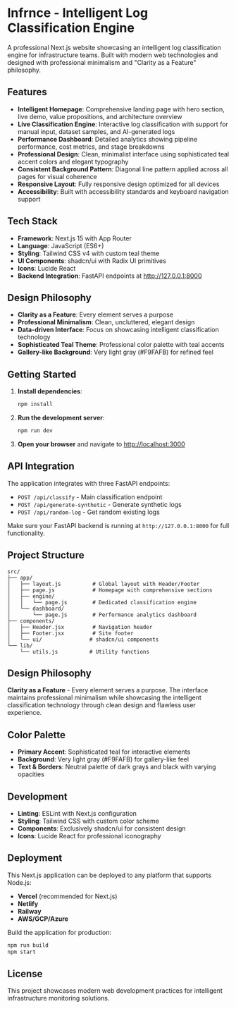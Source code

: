# Infrnce - Intelligent Log Classification Engine

A professional Next.js website showcasing an intelligent log classification engine for infrastructure teams. Built with modern web technologies and designed with professional minimalism and "Clarity as a Feature" philosophy.

## Features

- **Intelligent Homepage**: Comprehensive landing page with hero section, live demo, value propositions, and architecture overview
- **Live Classification Engine**: Interactive log classification with support for manual input, dataset samples, and AI-generated logs
- **Performance Dashboard**: Detailed analytics showing pipeline performance, cost metrics, and stage breakdowns
- **Professional Design**: Clean, minimalist interface using sophisticated teal accent colors and elegant typography
- **Consistent Background Pattern**: Diagonal line pattern applied across all pages for visual coherence
- **Responsive Layout**: Fully responsive design optimized for all devices
- **Accessibility**: Built with accessibility standards and keyboard navigation support

## Tech Stack

- **Framework**: Next.js 15 with App Router
- **Language**: JavaScript (ES6+)
- **Styling**: Tailwind CSS v4 with custom teal theme
- **UI Components**: shadcn/ui with Radix UI primitives
- **Icons**: Lucide React
- **Backend Integration**: FastAPI endpoints at http://127.0.0.1:8000

## Design Philosophy

- **Clarity as a Feature**: Every element serves a purpose
- **Professional Minimalism**: Clean, uncluttered, elegant design
- **Data-driven Interface**: Focus on showcasing intelligent classification technology
- **Sophisticated Teal Theme**: Professional color palette with teal accents
- **Gallery-like Background**: Very light gray (#F9FAFB) for refined feel

## Getting Started

1. **Install dependencies**:

   ```bash
   npm install
   ```

2. **Run the development server**:

   ```bash
   npm run dev
   ```

3. **Open your browser** and navigate to [http://localhost:3000](http://localhost:3000)

## API Integration

The application integrates with three FastAPI endpoints:

- `POST /api/classify` - Main classification endpoint
- `POST /api/generate-synthetic` - Generate synthetic logs
- `POST /api/random-log` - Get random existing logs

Make sure your FastAPI backend is running at `http://127.0.0.1:8000` for full functionality.

## Project Structure

```
src/
├── app/
│   ├── layout.js          # Global layout with Header/Footer
│   ├── page.js            # Homepage with comprehensive sections
│   ├── engine/
│   │   └── page.js        # Dedicated classification engine
│   └── dashboard/
│       └── page.js        # Performance analytics dashboard
├── components/
│   ├── Header.jsx         # Navigation header
│   ├── Footer.jsx         # Site footer
│   └── ui/               # shadcn/ui components
└── lib/
    └── utils.js          # Utility functions
```

## Design Philosophy

**Clarity as a Feature** - Every element serves a purpose. The interface maintains professional minimalism while showcasing the intelligent classification technology through clean design and flawless user experience.

## Color Palette

- **Primary Accent**: Sophisticated teal for interactive elements
- **Background**: Very light gray (#F9FAFB) for gallery-like feel
- **Text & Borders**: Neutral palette of dark grays and black with varying opacities

## Development

- **Linting**: ESLint with Next.js configuration
- **Styling**: Tailwind CSS with custom color scheme
- **Components**: Exclusively shadcn/ui for consistent design
- **Icons**: Lucide React for professional iconography

## Deployment

This Next.js application can be deployed to any platform that supports Node.js:

- **Vercel** (recommended for Next.js)
- **Netlify**
- **Railway**
- **AWS/GCP/Azure**

Build the application for production:

```bash
npm run build
npm start
```

## License

This project showcases modern web development practices for intelligent infrastructure monitoring solutions.
